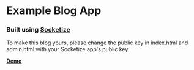 # Example Blog App

### Built using [Socketize](https://socketize.com)

To make this blog yours, please change the public key in
index.html and admin.html with your Socketize app's public key.

[**Demo**](https://socketize.github.io/blog)